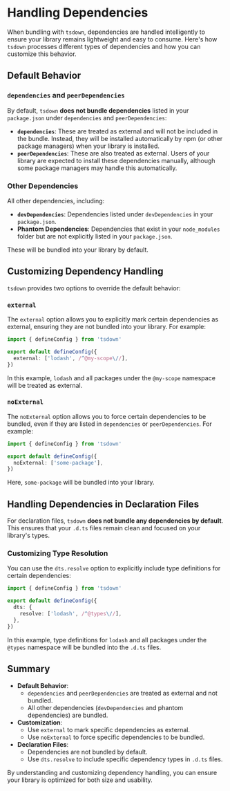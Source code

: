 # Handling Dependencies

When bundling with `tsdown`, dependencies are handled intelligently to ensure your library remains lightweight and easy to consume. Here's how `tsdown` processes different types of dependencies and how you can customize this behavior.

## Default Behavior

### `dependencies` and `peerDependencies`

By default, `tsdown` **does not bundle dependencies** listed in your `package.json` under `dependencies` and `peerDependencies`:

- **`dependencies`**: These are treated as external and will not be included in the bundle. Instead, they will be installed automatically by npm (or other package managers) when your library is installed.
- **`peerDependencies`**: These are also treated as external. Users of your library are expected to install these dependencies manually, although some package managers may handle this automatically.

### Other Dependencies

All other dependencies, including:

- **`devDependencies`**: Dependencies listed under `devDependencies` in your `package.json`.
- **Phantom Dependencies**: Dependencies that exist in your `node_modules` folder but are not explicitly listed in your `package.json`.

These will be bundled into your library by default.

## Customizing Dependency Handling

`tsdown` provides two options to override the default behavior:

### `external`

The `external` option allows you to explicitly mark certain dependencies as external, ensuring they are not bundled into your library. For example:

```ts [tsdown.config.ts]
import { defineConfig } from 'tsdown'

export default defineConfig({
  external: ['lodash', /^@my-scope\//],
})
```

In this example, `lodash` and all packages under the `@my-scope` namespace will be treated as external.

### `noExternal`

The `noExternal` option allows you to force certain dependencies to be bundled, even if they are listed in `dependencies` or `peerDependencies`. For example:

```ts [tsdown.config.ts]
import { defineConfig } from 'tsdown'

export default defineConfig({
  noExternal: ['some-package'],
})
```

Here, `some-package` will be bundled into your library.

## Handling Dependencies in Declaration Files

For declaration files, `tsdown` **does not bundle any dependencies by default**. This ensures that your `.d.ts` files remain clean and focused on your library's types.

### Customizing Type Resolution

You can use the `dts.resolve` option to explicitly include type definitions for certain dependencies:

```ts [tsdown.config.ts]
import { defineConfig } from 'tsdown'

export default defineConfig({
  dts: {
    resolve: ['lodash', /^@types\//],
  },
})
```

In this example, type definitions for `lodash` and all packages under the `@types` namespace will be bundled into the `.d.ts` files.

## Summary

- **Default Behavior**:
  - `dependencies` and `peerDependencies` are treated as external and not bundled.
  - All other dependencies (`devDependencies` and phantom dependencies) are bundled.
- **Customization**:
  - Use `external` to mark specific dependencies as external.
  - Use `noExternal` to force specific dependencies to be bundled.
- **Declaration Files**:
  - Dependencies are not bundled by default.
  - Use `dts.resolve` to include specific dependency types in `.d.ts` files.

By understanding and customizing dependency handling, you can ensure your library is optimized for both size and usability.
